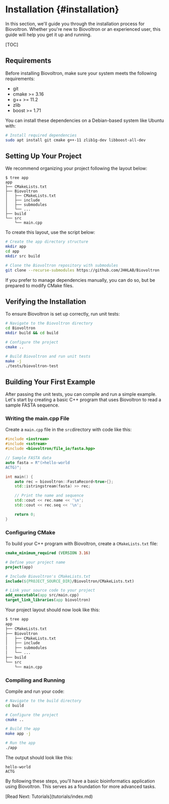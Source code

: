 # Installation {#installation}

In this section, we'll guide you through the installation process for Biovoltron. Whether you're new to Biovoltron or an experienced user, this guide will help you get it up and running.

[TOC]

## Requirements
Before installing Biovoltron, make sure your system meets the following requirements:

- git
- cmake >= 3.16
- g++ >= 11.2
- zlib
- boost >= 1.71

You can install these dependencies on a Debian-based system like Ubuntu with:
```bash
# Install required dependencies
sudo apt install git cmake g++-11 zlib1g-dev libboost-all-dev
```

## Setting Up Your Project
We recommend organizing your project following the layout below:
```
$ tree app
app
├── CMakeLists.txt
├── Biovoltron
│   ├── CMakeLists.txt
│   ├── include
│   ├── submodules
│   └── ...
├── build
└── src
    └── main.cpp
```

To create this layout, use the script below:
```bash
# Create the app directory structure
mkdir app
cd app
mkdir src build

# Clone the Biovoltron repository with submodules
git clone --recurse-submodules https://github.com/JHHLAB/Biovoltron
```
If you prefer to manage dependencies manually, you can do so, but be prepared to modify CMake files.

## Verifying the Installation
To ensure Biovoltron is set up correctly, run unit tests:
```bash
# Navigate to the Biovoltron directory
cd Biovoltron
mkdir build && cd build

# Configure the project
cmake ..

# Build Biovoltron and run unit tests
make -j
./tests/biovoltron-test
```

## Building Your First Example
After passing the unit tests, you can compile and run a simple example.
Let's start by creating a basic C++ program that uses Biovoltron to read a sample FASTA sequence.

### Writing the main.cpp File
Create a `main.cpp` file in the `src`directory with code like this:
```cpp
#include <iostream>
#include <sstream>
#include <biovoltron/file_io/fasta.hpp>

// Sample FASTA data
auto fasta = R"(>hello-world
ACTG)";

int main() {
    auto rec = biovoltron::FastaRecord<true>{};
    std::istringstream(fasta) >> rec;

    // Print the name and sequence
    std::cout << rec.name << '\n';
    std::cout << rec.seq << '\n';

    return 0;
}
```

### Configuring CMake
To build your C++ program with Biovoltron, create a `CMakeLists.txt` file:
```cmake
cmake_minimum_required (VERSION 3.16)

# Define your project name
project(app)

# Include Biovoltron's CMakeLists.txt
include(${PROJECT_SOURCE_DIR}/Biovoltron/CMakeLists.txt)

# Link your source code to your project
add_executable(app src/main.cpp)
target_link_libraries(app biovoltron)
```

Your project layout should now look like this:
```bash
$ tree app
app
├── CMakeLists.txt
├── Biovoltron
│   ├── CMakeLists.txt
│   ├── include
│   ├── submodules
│   └── ...
├── build
└── src
    └── main.cpp
```

### Compiling and Running
Compile and run your code:
```bash
# Navigate to the build directory
cd build

# Configure the project
cmake ..

# Build the app
make app -j

# Run the app
./app
```

The output should look like this:
```
hello-world
ACTG
```

By following these steps, you'll have a basic bioinformatics application using Biovoltron.
This serves as a foundation for more advanced tasks.

<span class="next_section_button">
[Read Next: Tutorials](tutorials/index.md)
</span>
